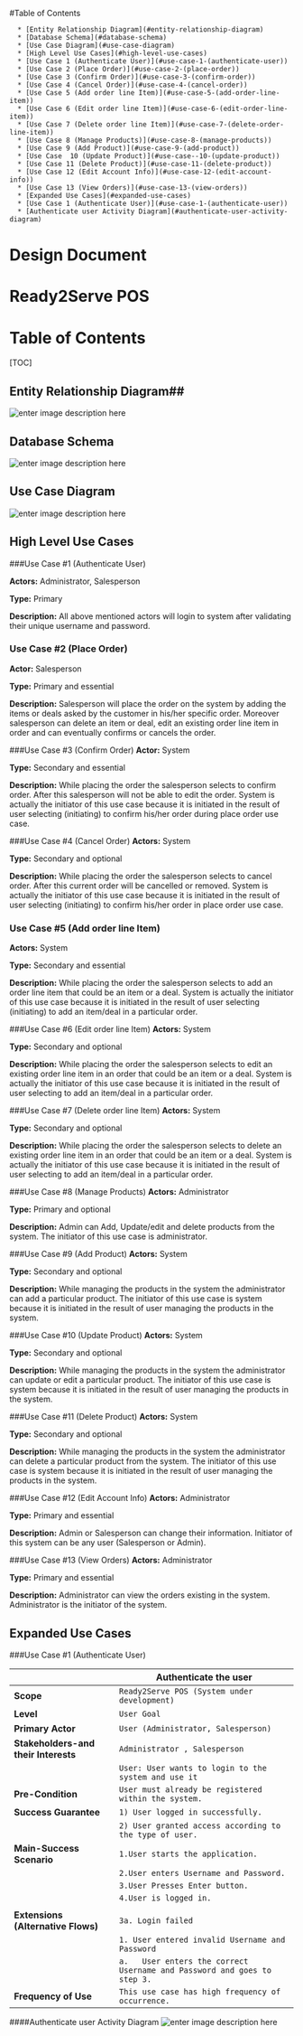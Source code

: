 #Table of Contents

      * [Entity Relationship Diagram](#entity-relationship-diagram)
      * [Database Schema](#database-schema)
      * [Use Case Diagram](#use-case-diagram)
      * [High Level Use Cases](#high-level-use-cases)
      * [Use Case 1 (Authenticate User)](#use-case-1-(authenticate-user))
      * [Use Case 2 (Place Order)](#use-case-2-(place-order))
      * [Use Case 3 (Confirm Order)](#use-case-3-(confirm-order))
      * [Use Case 4 (Cancel Order)](#use-case-4-(cancel-order))
      * [Use Case 5 (Add order line Item)](#use-case-5-(add-order-line-item))
      * [Use Case 6 (Edit order line Item)](#use-case-6-(edit-order-line-item))
      * [Use Case 7 (Delete order line Item)](#use-case-7-(delete-order-line-item))
      * [Use Case 8 (Manage Products)](#use-case-8-(manage-products))
      * [Use Case 9 (Add Product)](#use-case-9-(add-product))
      * [Use Case  10 (Update Product)](#use-case--10-(update-product))
      * [Use Case 11 (Delete Product)](#use-case-11-(delete-product))
      * [Use Case 12 (Edit Account Info)](#use-case-12-(edit-account-info))
      * [Use Case 13 (View Orders)](#use-case-13-(view-orders))
      * [Expanded Use Cases](#expanded-use-cases)
      * [Use Case 1 (Authenticate User)](#use-case-1-(authenticate-user))
      * [Authenticate user Activity Diagram](#authenticate-user-activity-diagram)


Design Document
===============

Ready2Serve POS
===============

Table of Contents
=================
[TOC]

## Entity Relationship Diagram##

![enter image description here](https://raw.github.com/RazaChohan/ReadytoServe-POS/development/Project%20Documentation/Design%20Document/Diagrams/Extended-ERD.png)

## Database Schema ##
![enter image description here](https://raw.github.com/RazaChohan/ReadytoServe-POS/development/Project%20Documentation/Design%20Document/Diagrams/Database%20Schema%20Diagram.png)

## Use Case Diagram ##
![enter image description here](https://raw.github.com/RazaChohan/ReadytoServe-POS/development/Project%20Documentation/Design%20Document/Diagrams/Usecase%20Diagram.png)

## High Level Use Cases ##

###Use Case #1 (Authenticate User)

**Actors:** Administrator, Salesperson 

**Type:** Primary

**Description:** All above mentioned actors will login to system after validating their unique username and password.

### Use Case #2 (Place Order)
**Actor:** Salesperson

**Type:** Primary and essential

**Description:** Salesperson will place the order on the system by adding the items or deals asked by the customer in his/her specific order. Moreover salesperson can delete an item or deal, edit an existing order line item in order and can eventually confirms or cancels the order. 

###Use Case #3 (Confirm Order) 
**Actor:** System

**Type:** Secondary and essential

**Description:** While placing the order the salesperson selects to confirm order. After this salesperson will not be able to edit the order. System is actually the initiator of this use case because it is initiated in the result of user selecting (initiating) to confirm his/her order during place order use case.

###Use Case #4 (Cancel Order)
**Actors:**  System

**Type:** Secondary and optional

**Description:** While placing the order the salesperson selects to cancel order. After this current order will be cancelled or removed. System is actually the initiator of this use case because it is initiated in the result of user selecting (initiating) to confirm his/her order in place order use case.

### Use Case #5 (Add order line Item)
**Actors:** System

**Type:** Secondary and essential

**Description:** While placing the order the salesperson selects to add an order line item that could be an item or a deal. System is actually the initiator of this use case because it is initiated in the result of user selecting (initiating) to add an item/deal in a particular order.

###Use Case #6 (Edit order line Item)
**Actors:** System

**Type:** Secondary and optional

**Description:** While placing the order the salesperson selects to edit an existing order line item in an order that could be an item or a deal. System is actually the initiator of this use case because it is initiated in the result of user selecting to add an item/deal in a particular order.

###Use Case #7 (Delete order line Item)
**Actors:** System

**Type:** Secondary and optional

**Description:** While placing the order the salesperson selects to delete an existing order line item in an order that could be an item or a deal. System is actually the initiator of this use case because it is initiated in the result of user selecting to add an item/deal in a particular order.

###Use Case #8 (Manage Products)
**Actors:** Administrator

**Type:** Primary and optional

**Description:** Admin can Add, Update/edit and delete products from the system. The initiator of this use case is administrator.

###Use Case #9 (Add Product)
**Actors:** System

**Type:** Secondary and optional

**Description:** While managing the products in the system the administrator can add a particular product. The initiator of this use case is system because it is initiated in the result of user managing the products in the system. 

###Use Case  #10 (Update Product)
**Actors:** System

**Type:** Secondary and optional

**Description:** While managing the products in the system the administrator can update or edit a particular product. The initiator of this use case is system because it is initiated in the result of user managing the products in the system. 

###Use Case #11 (Delete Product)
**Actors:** System

**Type:** Secondary and optional

**Description:** While managing the products in the system the administrator can delete a particular product from the system. The initiator of this use case is system because it is initiated in the result of user managing the products in the system. 

###Use Case #12 (Edit Account Info)
**Actors:** Administrator

**Type:** Primary and essential

**Description:** Admin or Salesperson can change their information. Initiator of this system can be any user (Salesperson or Admin). 

###Use Case #13 (View Orders)
**Actors:** Administrator

**Type:** Primary and essential

**Description:** Administrator can view the orders existing in the system. Administrator is the initiator of the system.


## Expanded Use Cases ##

###Use Case #1 (Authenticate User)

|                  | Authenticate the user| 
 -------------- | ---------------------------------- |
| **Scope** | `Ready2Serve POS (System under development)`          |
| **Level** |`User Goal`|
| **Primary Actor**| `User (Administrator, Salesperson)` |
| **Stakeholders-and their Interests** | `Administrator , Salesperson`|
 ||`User: User wants to login to the system and use it`|
| **Pre-Condition** |`User must already be registered within the system.`|
| **Success Guarantee**| `1) User logged in successfully.`
||	`2) User granted access according to the type of user.` |
| **Main-Success Scenario** | `1.User starts the application.`|
||`2.User enters Username and Password.`|
||`3.User Presses Enter button.`|
||`4.User is logged in.`||
|||
| **Extensions (Alternative Flows)** |`3a. Login failed`
||`1. User entered invalid Username and Password`|
||`a.	User enters the correct Username and Password and goes to step 3.`||
| **Frequency of Use**| `This use case has high frequency of occurrence.` |

####Authenticate user Activity Diagram
![enter image description here](https://raw.github.com/RazaChohan/ReadytoServe-POS/development/Project%20Documentation/Design%20Document/Diagrams/Activity/Authenticate%20User.png)
